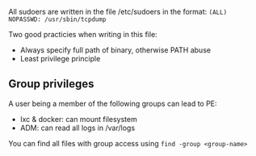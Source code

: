 All sudoers are written in the file /etc/sudoers in the format:
`(ALL) NOPASSWD: /usr/sbin/tcpdump`


Two good practicies when writing in this file:
- Always specify full path of binary, otherwise PATH abuse
- Least privilege principle

## Group privileges

A user being a member of the following groups can lead to PE:
- lxc & docker: can mount filesystem
- ADM: can read all logs in /var/logs

You can find all files with group access using `find -group <group-name>`